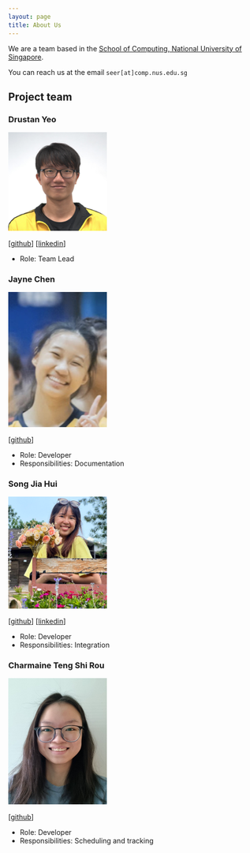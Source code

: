 ```yaml
---
layout: page
title: About Us
---
```


We are a team based in the [School of Computing, National University of Singapore](http://www.comp.nus.edu.sg).

You can reach us at the email `seer[at]comp.nus.edu.sg`

## Project team

### Drustan Yeo 

<img src="images/drustanyjt.png" width="200px">

[[github](https://github.com/drustanyjt)]
[[linkedin](https://www.linkedin.com/in/drustan/)]

* Role: Team Lead

### Jayne Chen 

<img src="images/jayne1010.png" width="200px">

[[github](http://github.com/Jayne1010)]

* Role: Developer
* Responsibilities: Documentation

### Song Jia Hui

<img src="images/jiahui0309.png" width="200px">

[[github](http://github.com/jiahui0309)] 
[[linkedin](https://www.linkedin.com/in/song-jia-hui/)]

* Role: Developer
* Responsibilities: Integration

### Charmaine Teng Shi Rou

<img src="images/tengcharmaine.png" width="200px">

[[github](http://github.com/tengcharmaine)]

* Role: Developer
* Responsibilities: Scheduling and tracking
